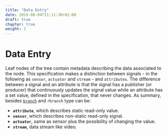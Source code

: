 ```yaml
---
title: "Data Entry"
date: 2019-08-04T11:11:30+02:00
draft: true
chapter: true
weight: 2
---
```


# Data Entry
Leaf nodes of the tree contain metadata describing the data associated to the node.
This specification makes a distinction between signals - in the following as ```sensor```, ```actuator``` and ```stream``` - and ```attributes```.
The difference between a signal and an attribute is that the signal has
a publisher (or producer) that continuously updates the signal value while an
attribute has a set value, defined in the specification, that never changes.
As summary, besides [```branch```](/rule_set/branches) and ```rbranch``` type can be:

* **```attribute```**, which describes static read-only value.
* **```sensor```**, which describes non-static read-only signal.
* **```actuator```**, same as sensor plus the possibility of changing the value.
* **```stream```**, data stream like video.
